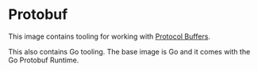 # Protobuf
This image contains tooling for working with [Protocol Buffers](https://github.com/google/protobuf).

This also contains Go tooling.  The base image is Go and it comes with the Go
Protobuf Runtime.
